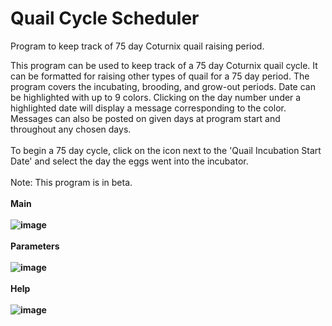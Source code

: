 # Quail Cycle Scheduler
Program to keep track of 75 day Coturnix quail raising period.

This program can be used to keep track of a 75 day Coturnix quail cycle.  It can be formatted for raising other types of quail for a 75 day period.  The program covers the incubating, brooding, and grow-out periods.  Date can be highlighted with up to 9 colors.  Clicking on the day number under a highlighted date will display a message corresponding to the color.  Messages can also be posted on given days at program start and throughout any chosen days.
<BR><BR>
To begin a 75 day cycle, click on the icon next to the 'Quail Incubation Start Date' and select the day the eggs went into the incubator.
<BR><BR>
Note: This program is in beta.
<BR><BR>
<b>Main<b/>
<BR><BR>
![image](https://github.com/inwtx/QuailCycleScheduler/assets/32821617/70307306-942e-4d76-bbcf-4a8fdb5ce51b)
<BR><BR>
<b>Parameters<b/>
<BR><BR>
![image](https://github.com/inwtx/QuailCycleScheduler/assets/32821617/981d9690-51d6-48ef-841d-4eef17fb2162)
<BR><BR>
<b>Help<b/>
<BR><BR>
![image](https://github.com/inwtx/QuailCycleScheduler/assets/32821617/2d00a410-d491-4742-ae55-bead3e0f813f)

<BR><BR>
<BR><BR>


